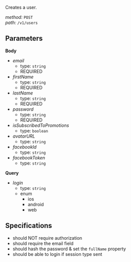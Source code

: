 Creates a user.  
  
*method:* `POST`  
*path:* `/v1/users`  
  
Parameters  
-----------  
  
**Body**  
  
- *email*  
  - type: `string`  
  - REQUIRED  
- *firstName*  
  - type: `string`  
  - REQUIRED  
- *lastName*  
  - type: `string`  
  - REQUIRED  
- *password*  
  - type: `string`  
  - REQUIRED  
- *isSubscribedToPromotions*  
  - type: `boolean`  
- *avatarURL*  
  - type: `string`  
- *facebookId*  
  - type: `string`  
- *facebookToken*  
  - type: `string`  
  
**Query**  
  
- *login*  
  - type: `string`  
  - enum  
    - ios  
    - android  
    - web  
  
Specifications  
--------------  
  
- should NOT require authorization  
- should require the email field  
- should hash the password & set the `fullName` property  
- should be able to login if session type sent  

